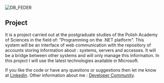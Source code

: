 ![DB_FEDER](https://user-images.githubusercontent.com/25389541/63093059-203cc880-bf64-11e9-89ce-07497b6cc21f.png)

## Project

It is a project carried out at the postgraduate studies of the Polish Academy of Sciences in the field of: "Programming on the .NET platform". This system will be an interface of web communication with the repository of accounts storing information about : systems, servers and accesses. It will be a bridge between other systems and will only manage this information. In this project I will use the latest technologies available in Microsoft.

If you like the code or have any questions or suggestions then let me know at [Linkedin](https://www.linkedin.com/in/lukaszfd84/).
Other information about me : [Developer Community](https://developercommunity.visualstudio.com/users/184537/2afb2d26-6717-6539-b587-c2811d2773a4.html).
